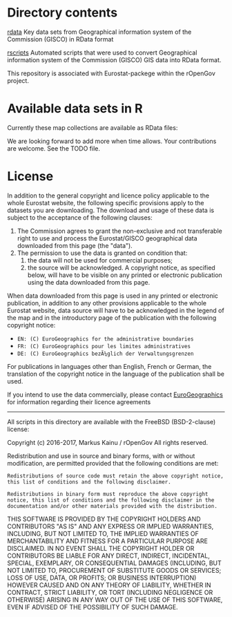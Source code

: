# Directory contents

[rdata](rdata) Key data sets from Geographical information system of the Commission (GISCO) in RData format

[rscripts](rscripts) Automated scripts that were used to convert Geographical information system of the Commission (GISCO) GIS data into RData format.

This repository is associated with Eurostat-packege within the rOpenGov project.

# Available data sets in R

Currently these map collections are available as RData files:

We are looking forward to add more when time allows. Your contributions are welcome. See the TODO file.

# License

In addition to the general copyright and licence policy applicable to the whole Eurostat website, the following specific provisions apply to the datasets you are downloading. The download and usage of these data is subject to the acceptance of the following clauses:

1. The Commission agrees to grant the non-exclusive and not transferable right to use and process the Eurostat/GISCO geographical data downloaded from this page (the "data").
2. The permission to use the data is granted on condition that:
    1. the data will not be used for commercial purposes;
    2. the source will be acknowledged. A copyright notice, as specified below, will have to be visible on any printed or electronic publication using the data downloaded from this page.

When data downloaded from this page is used in any printed or electronic publication, in addition to any other provisions applicable to the whole Eurostat website, data source will have to be acknowledged in the legend of the map and in the introductory page of the publication with the following copyright notice:

- `EN: (C) EuroGeographics for the administrative boundaries`
- `FR: (C) EuroGeographics pour les limites administratives`
- `DE: (C) EuroGeographics bezÃ¼glich der Verwaltungsgrenzen`

For publications in languages other than English, French or German, the translation of the copyright notice in the language of the publication shall be used.

If you intend to use the data commercially, please contact [EuroGeographics](http://www.eurogeographics.org/) for information regarding their licence agreements

***

All scripts in this directory are available with the FreeBSD (BSD-2-clause) license:

Copyright (c) 2016-2017, Markus Kainu / rOpenGov All rights reserved.

Redistribution and use in source and binary forms, with or without modification, are permitted provided that the following conditions are met:

    Redistributions of source code must retain the above copyright notice, this list of conditions and the following disclaimer.

    Redistributions in binary form must reproduce the above copyright notice, this list of conditions and the following disclaimer in the documentation and/or other materials provided with the distribution.

THIS SOFTWARE IS PROVIDED BY THE COPYRIGHT HOLDERS AND CONTRIBUTORS "AS IS" AND ANY EXPRESS OR IMPLIED WARRANTIES, INCLUDING, BUT NOT LIMITED TO, THE IMPLIED WARRANTIES OF MERCHANTABILITY AND FITNESS FOR A PARTICULAR PURPOSE ARE DISCLAIMED. IN NO EVENT SHALL THE COPYRIGHT HOLDER OR CONTRIBUTORS BE LIABLE FOR ANY DIRECT, INDIRECT, INCIDENTAL, SPECIAL, EXEMPLARY, OR CONSEQUENTIAL DAMAGES (INCLUDING, BUT NOT LIMITED TO, PROCUREMENT OF SUBSTITUTE GOODS OR SERVICES; LOSS OF USE, DATA, OR PROFITS; OR BUSINESS INTERRUPTION) HOWEVER CAUSED AND ON ANY THEORY OF LIABILITY, WHETHER IN CONTRACT, STRICT LIABILITY, OR TORT (INCLUDING NEGLIGENCE OR OTHERWISE) ARISING IN ANY WAY OUT OF THE USE OF THIS SOFTWARE, EVEN IF ADVISED OF THE POSSIBILITY OF SUCH DAMAGE.